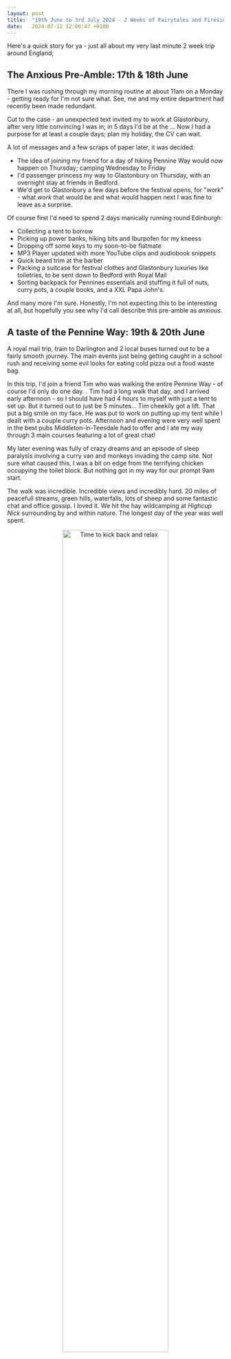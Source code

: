 ```yaml
---
layout: post
title:  "19th June to 3rd July 2024 - 2 Weeks of Fairytales and Firesides"
date:   2024-07-12 12:06:47 +0100
---
```


Here's a quick story for ya - just all about my very last minute 2 week trip around England; <STUFF GOES HERE>

## The Anxious Pre-Amble: 17th & 18th June

There I was rushing through my morning routine at about 11am on a Monday - getting ready for I'm not sure what. See, me and my entire department had recently been made redundant.

Cut to the case - an unexpected text invited my to work at Glastonbury, after very little convincing I was in; in 5 days I'd be at the <festival desc here>... Now I had a purpose for at least a couple days; plan my holiday, the CV can wait.

A lot of messages and a few scraps of paper later, it was decided:

- The idea of joining my friend for a day of hiking Pennine Way would now happen on Thursday; camping Wednesday to Friday
- I'd passenger princess my way to Glastonbury on Thursday, with an overnight stay at friends in Bedford.
- We'd get to Glastonbury a few days before the festival opens, for "work" - what *work* that would be and what would happen next I was fine to leave as a surprise.

Of course first I'd need to spend 2 days manically running round Edinburgh:

- Collecting a tent to borrow
- Picking up power banks, hiking bits and Iburpofen for my kneess
- Dropping off some keys to my soon-to-be flatmate
- MP3 Player updated with more YouTube clips and audiobook snippets
- Quick beard trim at the barber
- Packing a suitcase for festival clothes and Glastonbury luxuries like toiletries, to be sent down to Bedford with Royal Mail
- Sorting backpack for Pennines essentials and stuffing it full of nuts, curry pots, a couple books, and a XXL Papa John's.

And many more I'm sure. Honestly, I'm not expecting this to be interesting at all, but hopefully you see why I'd call describe this pre-amble as *anxious*.

## A taste of the Pennine Way: 19th & 20th June

A royal mail trip, train to Darlington and 2 local buses turned out to be a fairly smooth journey. The main events just being getting caught in a school rush and receiving some evil looks for eating cold pizza out a food waste bag.

In this trip, I'd join a friend Tim who was walking the entire Pennine Way - of course I'd only do one day. <CHANGE THIS SHIT>. 
Tim had a long walk that day, and I arrived early afternoon - so I should have had 4 hours to myself with just a tent to set up. But it turned out to just be 5 minutes... Tim cheekily got a lift. That put a big smile on my face. He was put to work on putting up my tent while I dealt with a couple curry pots.
Afternoon and evening were very well spent in the best pubs Middleton-in-Teesdale had to offer and I ate my way through 3 main courses featuring a lot of great chat!

My later evening was fully of crazy dreams and an episode of sleep paralysis involving a curry van and monkeys invading the camp site. Not sure what caused this, I was a bit on edge from the terrifying chicken occupying the toilet block. But nothing got in my way for our prompt 9am start.

The walk was incredible. Incredible views and incredibly hard. 20 miles of peacefull streams, green hills, waterfalls, lots of sheep and some fantastic chat and office gossip. I loved it. We hit the hay wildcamping at *Highcup Nick* surrounding by and within nature. The longest day of the year was well spent.

<div style="text-align: center;">
    <img src="\assets\imgs\gallery\IMG_20240620_192850.jpg" alt="Time to kick back and relax" width="70%"/>
</div>

## Another change of scenery: 21st & 22nd June

We walked a few miles into Dufton and at our rendezvous point cafe where Sam joined us. We stayed for some tea and scran, caught up with life, and I was into Sam's car and my hiking boots were off. I was very greatful for Sam driving an hour and a half out of his way to pick up and take us to my home town of Bedford.

Despite our plan, we stopped off in my regular Bedford pub where I used to work. We met some friends of mine, had lots of food and drinks, and stayed the night. The next day featured a supermarket trip for a weeks worth of drinks and snacks, anoter cafe stop, a bit of a roadtrip, and then we were there - Glastonbury.

First things first was an intense amount of faff. We met some of the crew who were in a frantic state as a few things went wrong and we were stuck in what felt like the river-crossing riddle with a fox, a chicken, and some grain... Resolved eventually by sneaking a few crew members in and leaving a car behind for a day. I still don't really understand it.

We were in and it was only late afternoon. We found our commune, set up our tents, met some more crew, explored the empty festival and I spent the evening sat around the fire meeting some extraordinary people.

## The Underground Irish Piano Bar: 23rd - 25th June

I didn't learn much about what I'd be doing before arriving, and it wasn't clear even 2 days after arriving. But I was to be part of the *The Irish Underground Piano Bar*:

- This is a hidden stage at Glastonbury Music Festival which has been going on for over 20 years now.
- The entertainment consists of a <better word for mix> of music, poetry, theatre, and anything Irish. Many acts are booked, but open mic contributions inevitably appear too - even I could be offered!
- The stage itself is hidden in the forest; a big hole in the ground with a make shift stage and seats made from logs, covered by a blacked out wooden ceiling and lit by hanging candles.
- The stage seats about 60 people, but every year word travels fast about a hidden stage and there can be queues lasting for hours to try and get one of these magic seats.
- Our location was secret; no one is permitted to tell others about this and if asked - we'd be encouraged to lie.

On that note, considering it's so hidden I really shouldn't be blogging about this.

Anyway - I'd be a generic dogsbody, filling in where needed for maybe a couple hours a day to help build the stage and maybe be pulled in as a bouncer when we open. These two days were spent living live on the slow. Sleeping well, spending the days reading, chatting, chilling, and spending the evenings by the fireside. I did maybe an hour of work in this time; patching holes in a wall. It almost sounds wholesome.

The fireside chats were an experience. It would be a thunder storm of excentric stories and Irish folk songs, including a certain man who I shall call *Irish Buck* jumping with joy at telling his own stories, riddles, and jokes. There was me between it all pointlessly trying to have a normal conversation. I was even once on the hearing end of a haunting redention of the Pied Piper story featuring slavery, child traficking, and opium... And that was at 11am when I was looking for work... I quite enjoyed this life.

## The Music Arrives: 26th & 27th June

- The people and the music arrive
- Some music going on
- Meeting the people under the turtle
- Opening ceremony
- Music, work, chill, music, fireside, music, repeat. In no particular order.

## The Hole Opens: 28th - 30th June

I can summarise the hole three very short videos.

<div style="text-align: center;">

<video height="360" controls>
  <source src="\assets\vids\VID_20240629_010000.mp4" type="video/mp4">
  Your browser does not support the video tag.
</video>

<video height="360" controls>
  <source src="\assets\vids\VID_20240629_011438.mp4" type="video/mp4">
  Your browser does not support the video tag.
</video>

<video height="360" controls>
  <source src="\assets\vids\VID_20240630_050614.mp4" type="video/mp4">
  Your browser does not support the video tag.
</video>

</div>


At this point the compost toilets were worryingly full.

## Slowly Back to Thistle 1st & 2nd July